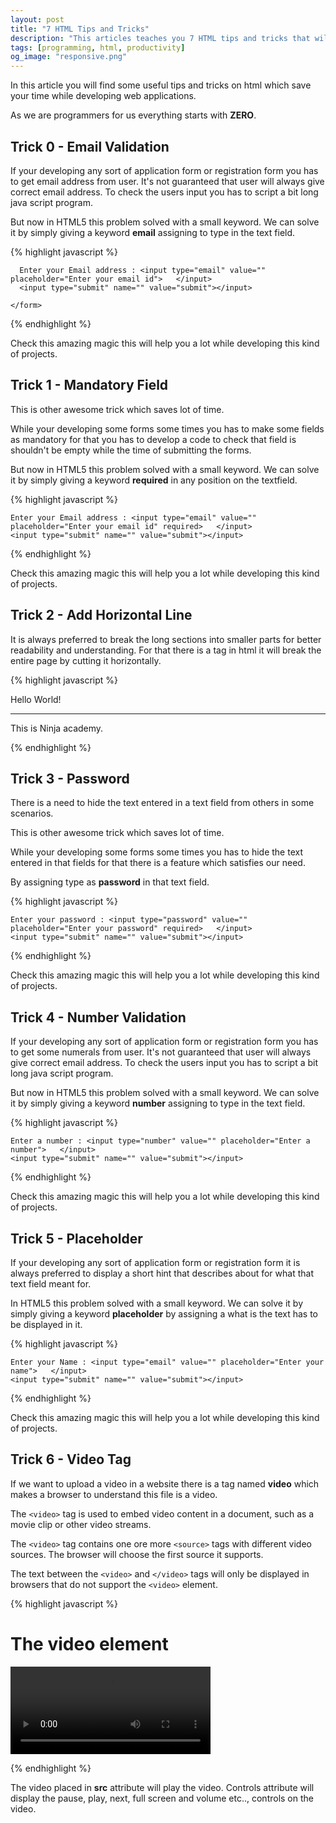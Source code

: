 ```yaml
---
layout: post
title: "7 HTML Tips and Tricks"
description: "This articles teaches you 7 HTML tips and tricks that will save your time and make you more efficient."
tags: [programming, html, productivity]
og_image: "responsive.png"
---
```


In this article you will find some useful tips and tricks on html which save your time while developing web applications.

As we are programmers for us everything starts with **ZERO**.


## Trick 0 - Email Validation

If your developing any sort of application form or registration form you has to get email address from user. It's not guaranteed that user will always give correct email address. To check the users input you has to script a bit long java script program.

But now in HTML5 this problem solved with a small keyword. We can solve it by simply giving a keyword **email** assigning to type in the text field.

{% highlight javascript %}

<html>
  <head></head>
  <body>
    <form class="" action="" method="post">

      Enter your Email address : <input type="email" value="" placeholder="Enter your email id">   </input>
      <input type="submit" name="" value="submit"></input>
      
    </form>
  </body>
</html>

{% endhighlight %}

Check this amazing magic this will help you a lot while developing this kind of projects.


## Trick 1 - Mandatory Field

This is other awesome trick which saves lot of time.

While your developing some forms some times you has to make some fields as mandatory for that you has to develop a code to check that field is shouldn't be empty while the time of submitting the forms.


But now in HTML5 this problem solved with a small keyword. We can solve it by simply giving a keyword **required** in any position on the textfield.

{% highlight javascript %}

<html>
<head></head>
<body>
  <form class="" action="" method="post">

    Enter your Email address : <input type="email" value="" placeholder="Enter your email id" required>   </input>
    <input type="submit" name="" value="submit"></input>
  </form>
</body>
</html>

{% endhighlight %}

Check this amazing magic this will help you a lot while developing this kind of projects.

## Trick 2 - Add Horizontal Line

It is always preferred to break the long sections into smaller parts for better readability and understanding. For that there is a tag in html it will break the entire page by cutting it horizontally.  


{% highlight javascript %}

<html>
<head></head>
<body>
  Hello World! <hr>
  This is Ninja academy.
</body>
</html>

{% endhighlight %}

## Trick 3 - Password

There is a need to hide the text entered in a text field from others in some scenarios.

This is other awesome trick which saves lot of time.

While your developing some forms some times you has to hide the text entered in that fields for that there is a feature which satisfies our need.

By assigning type as **password** in that text field.

{% highlight javascript %}

<html>
<head></head>
<body>
  <form class="" action="" method="post">

    Enter your password : <input type="password" value="" placeholder="Enter your password" required>   </input>
    <input type="submit" name="" value="submit"></input>
  </form>
</body>
</html>

{% endhighlight %}

Check this amazing magic this will help you a lot while developing this kind of projects.


## Trick 4 - Number Validation

If your developing any sort of application form or registration form you has to get some numerals from user. It's not guaranteed that user will always give correct email address. To check the users input you has to script a bit long java script program.

But now in HTML5 this problem solved with a small keyword. We can solve it by simply giving a keyword **number** assigning to type in the text field.

{% highlight javascript %}

<html>
<head></head>
<body>
  <form class="" action="" method="post">

    Enter a number : <input type="number" value="" placeholder="Enter a number">   </input>
    <input type="submit" name="" value="submit"></input>
  </form>
</body>
</html>

{% endhighlight %}

Check this amazing magic this will help you a lot while developing this kind of projects.

## Trick 5 - Placeholder

If your developing any sort of application form or registration form it is always preferred to display a short hint that describes about for what that text field meant for.

In HTML5 this problem solved with a small keyword. We can solve it by simply giving a keyword **placeholder** by assigning a what is the text has to be displayed in it.

{% highlight javascript %}

<html>
<head></head>
<body>
  <form class="" action="" method="post">

    Enter your Name : <input type="email" value="" placeholder="Enter your name">   </input>
    <input type="submit" name="" value="submit"></input>
  </form>
</body>
</html>

{% endhighlight %}

Check this amazing magic this will help you a lot while developing this kind of projects.

## Trick 6 - Video Tag

If we want to upload a video in a website there is a tag named **video** which makes a browser to understand this file is a video.

The ```<video>``` tag is used to embed video content in a document, such as a movie clip or other video streams.

The ```<video>``` tag contains one ore more ```<source>``` tags with different video sources. The browser will choose the first source it supports.

The text between the ```<video>``` and ```</video>``` tags will only be displayed in browsers that do not support the ```<video>``` element.

{% highlight javascript %}

<html>
<body>

  <h1>The video element</h1>

  <video width="320" height="140" controls>
    <source src="video.mp4" type="video/mp4">
    There is some error in playing the video.
  </video>

</body>
</html>

{% endhighlight %}

The video placed in **src** attribute will play the video.
Controls attribute will display the pause, play, next, full screen and volume etc.., controls on the video.
